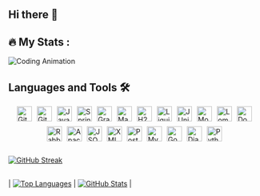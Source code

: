## Hi there 👋

## 🔥   My Stats :

 ![Coding Animation](https://github.com/alexey-y-a/alexey-y-a/blob/main/coding.gif?raw=true)


## Languages and Tools 🛠️
<div style="display: flex; justify-content: center; gap: 10px; flex-wrap: wrap;">
  <img src="https://cdn.simpleicons.org/git" alt="Git" width="30" height="30" />
  <img src="https://cdn.simpleicons.org/github" alt="GitHub" width="30" height="30" />
  <img src="https://cdn.simpleicons.org/java" alt="Java" width="30" height="30" />
  <img src="https://cdn.simpleicons.org/spring" alt="Spring" width="30" height="30" />
  <img src="https://cdn.simpleicons.org/gradle" alt="Gradle" width="30" height="30" />
  <img src="https://cdn.simpleicons.org/maven" alt="Maven" width="30" height="30" />
  <img src="https://cdn.simpleicons.org/h2" alt="H2" width="30" height="30" />
  <img src="https://cdn.simpleicons.org/liquibase" alt="Liquibase" width="30" height="30" />
  <img src="https://cdn.simpleicons.org/junit5" alt="JUnit" width="30" height="30" />
  <img src="https://cdn.simpleicons.org/mockito" alt="Mockito" width="30" height="30" />
  <img src="https://cdn.simpleicons.org/lombok" alt="Lombok" width="30" height="30" />
  <img src="https://cdn.simpleicons.org/docker" alt="Docker" width="30" height="30" />
  <img src="https://cdn.simpleicons.org/rabbitmq" alt="RabbitMQ" width="30" height="30" />
  <img src="https://cdn.simpleicons.org/apache" alt="Apache Tomcat" width="30" height="30" />
  <img src="https://cdn.simpleicons.org/json" alt="JSON" width="30" height="30" />
  <img src="https://cdn.simpleicons.org/xml" alt="XML" width="30" height="30" />
  <img src="https://cdn.simpleicons.org/postgresql" alt="PostgreSQL" width="30" height="30" />
  <img src="https://cdn.simpleicons.org/mysql" alt="MySQL" width="30" height="30" />
  <img src="https://cdn.simpleicons.org/go" alt="Go" width="30" height="30" />
  <img src="https://cdn.simpleicons.org/django" alt="Django" width="30" height="30" />
  <img src="https://cdn.simpleicons.org/python" alt="Python" width="30" height="30" />
</div>

##

  [![GitHub Streak](https://streak-stats.demolab.com?user=alexey-y-a&theme=highcontrast)](https://git.io/streak-stats)

##

| [![Top Languages](https://github-readme-stats.vercel.app/api/top-langs/?username=alexey-y-a&layout=compact&theme=highcontrast)](https://github.com/anuraghazra/github-readme-stats) | [![GitHub Stats](https://github-readme-stats.vercel.app/api?username=alexey-y-a&show_icons=true&theme=highcontrast)](https://github.com/anuraghazra/github-readme-stats) |

<br><br>



